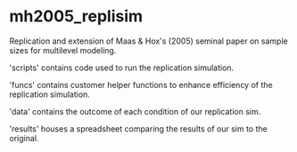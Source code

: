 # mh2005_replisim

Replication and extension of Maas & Hox's (2005) seminal paper on sample sizes for multilevel modeling.

'scripts' contains code used to run the replication simulation.

'funcs' contains customer helper functions to enhance efficiency of the replication simulation.

'data' contains the outcome of each condition of our replication sim. 

'results' houses a spreadsheet comparing the results of our sim to the original. 

